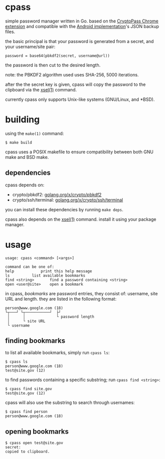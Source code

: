 # cpass
simple password manager written in Go.
based on the [CryptoPass Chrome extension](https://github.com/dchest/cryptopass/ "CryptoPass GitHub") and compatible with the [Android implementation](https://f-droid.org/en/packages/krasilnikov.alexey.cryptopass/ "CryptoPass Android F-Droid Page")'s JSON backup files.

the basic principal is that your password is generated from a secret, and your username/site pair:

	password = base64(pbkdf2(secret, username@url))

the password is then cut to the desired length.

note: the PBKDF2 algorithm used uses SHA-256, 5000 iterations.

after the the secret key is given, cpass will copy the password to the clipboard via the [xsel(1)](http://www.vergenet.net/~conrad/software/xsel/ "xsel Homepage") command.

currently cpass only supports Unix-like systems (GNU/Linux, and \*BSD).

# building
using the `make(1)` command:

	$ make build

cpass uses a POSIX makefile to ensure compatibility between both GNU make and BSD make.

## dependencies
cpass depends on:

* crypto/pbkdf2: [golang.org/x/crypto/pbkdf2](https://golang.org/x/crypto/pbkdf2)
* crypto/ssh/terminal: [golang.org/x/crypto/ssh/terminal](golang.org/x/crypto/ssh/terminal)

you can install these dependencies by running `make deps`.

cpass also depends on the [xsel(1)](http://www.vergenet.net/~conrad/software/xsel/ "xsel Homepage") command. install it using your package manager.

# usage

	usage: cpass <command> [<args>]
	
	command can be one of:
	help			print this help message
	ls			list available bookmarks
	find <string>		find a password containing <string>
	open <user@site>	open a bookmark

in cpass, *bookmarks* are password entries, they consist of: username, site URL and length. they are listed in the following format:

	person@www.google.com (18)
	└┬───┘ └┬───────────┘  ├┘
	 │      │              └ password length
	 │      └ site URL
	 └ username

## finding bookmarks
to list all available bookmarks, simply run `cpass ls`:

	$ cpass ls
	person@www.google.com (18)
	test@site.gov (12)

to find passwords containing a specific substring; run `cpass find <string>`:

	$ cpass find site.gov
	test@site.gov (12)

cpass will also use the substring to search through usernames:

	$ cpass find person
	person@www.google.com (18)

## opening bookmarks

	$ cpass open test@site.gov
	secret:
	copied to clipboard.
